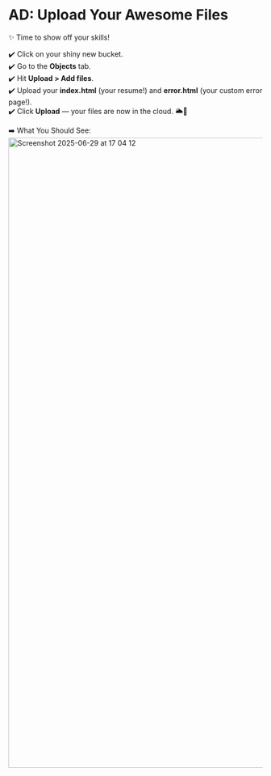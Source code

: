 # AD: Upload Your Awesome Files

✨ Time to show off your skills!

✔️ Click on your shiny new bucket.  
✔️ Go to the **Objects** tab.  
✔️ Hit **Upload > Add files**.  
✔️ Upload your **index.html** (your resume!) and **error.html** (your custom error page!).  
✔️ Click **Upload** — your files are now in the cloud. 🌥️🚀

➡️ What You Should See: 
<img width="1246" alt="Screenshot 2025-06-29 at 17 04 12" src="https://github.com/user-attachments/assets/946e10a2-0c68-41f7-8b95-5b483f56a4fb" />
